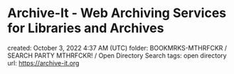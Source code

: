 # Archive-It - Web Archiving Services for Libraries and Archives

created: October 3, 2022 4:37 AM (UTC)
folder: BOOKMRKS-MTHRFCKR / SEARCH PARTY MTHRFCKR! / Open Directory Search
tags: open directory
url: https://archive-it.org